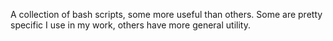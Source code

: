 A collection of bash scripts, some more useful than others.
Some are pretty specific I use in my work, others have more general utility.
